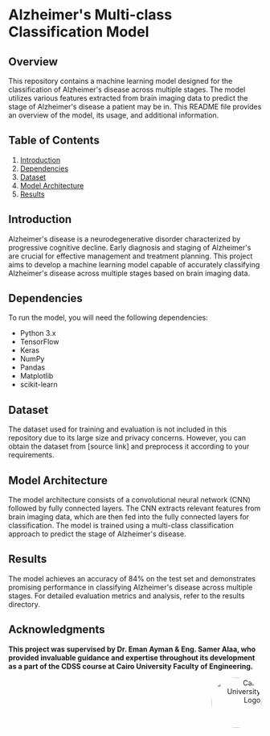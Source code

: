 # Alzheimer's Multi-class Classification Model

## Overview

This repository contains a machine learning model designed for the classification of Alzheimer's disease across multiple stages. The model utilizes various features extracted from brain imaging data to predict the stage of Alzheimer's disease a patient may be in. This README file provides an overview of the model, its usage, and additional information.

## Table of Contents

1. [Introduction](#introduction)
2. [Dependencies](#dependencies)
3. [Dataset](#dataset)
4. [Model Architecture](#model-architecture)
5. [Results](#results)

## Introduction

Alzheimer's disease is a neurodegenerative disorder characterized by progressive cognitive decline. Early diagnosis and staging of Alzheimer's are crucial for effective management and treatment planning. This project aims to develop a machine learning model capable of accurately classifying Alzheimer's disease across multiple stages based on brain imaging data.

## Dependencies

To run the model, you will need the following dependencies:

- Python 3.x
- TensorFlow
- Keras
- NumPy
- Pandas
- Matplotlib
- scikit-learn

## Dataset
The dataset used for training and evaluation is not included in this repository due to its large size and privacy concerns. However, you can obtain the dataset from [source link] and preprocess it according to your requirements.

## Model Architecture
The model architecture consists of a convolutional neural network (CNN) followed by fully connected layers. The CNN extracts relevant features from brain imaging data, which are then fed into the fully connected layers for classification. The model is trained using a multi-class classification approach to predict the stage of Alzheimer's disease.

## Results
The model achieves an accuracy of 84% on the test set and demonstrates promising performance in classifying Alzheimer's disease across multiple stages. For detailed evaluation metrics and analysis, refer to the results directory.

## Acknowledgments

**This project was supervised by Dr. Eman Ayman & Eng. Samer Alaa, who provided invaluable guidance and expertise throughout its development as a part of the CDSS course at Cairo University Faculty of Engineering.**

<div style="text-align: right">
    <img src="https://imgur.com/Wk4nR0m.png" alt="Cairo University Logo" width="100" style="border-radius: 50%;"/>
</div>
